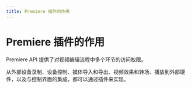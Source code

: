 ```yaml
---
title: Premiere 插件的作用
---
```

# Premiere 插件的作用

Premiere API 提供了对视频编辑流程中多个环节的访问权限。

从外部设备录制、设备控制、媒体导入和导出、视频效果和转场、播放到外部硬件，以及与控制界面的集成，都可以通过插件来实现。
